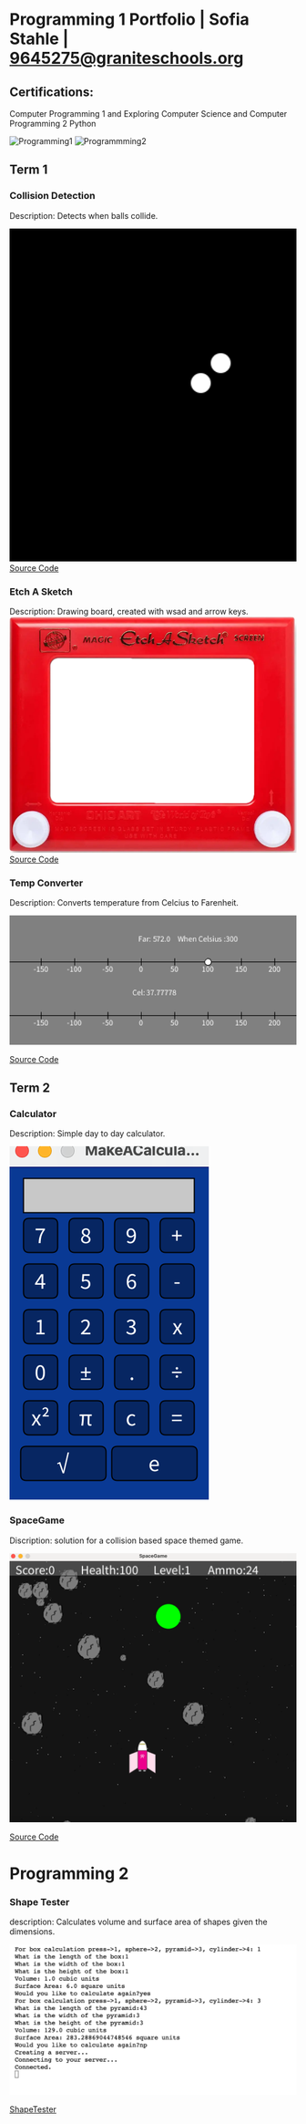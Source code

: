 # Programming 1 Portfolio | Sofia Stahle | 9645275@graniteschools.org

## Certifications:
Computer Programming 1 and
Exploring Computer Science
and Computer Programming 2 Python

![Programming1](https://github.com/user-attachments/assets/1e669b7d-85e9-4d56-838a-e71d5122bf81)
![Programmming2](https://github.com/user-attachments/assets/a10a0e4d-0eb1-4ce1-9f24-4cde30137ace)


## Term 1

### Collision Detection
Description: Detects when balls collide.

![CollisionDetection](https://github.com/SofiaStahle16/Sofia-s-Programming-Portfolio-2024-2025/blob/main/images/CollisionDetection.png?raw=true)
[Source Code](https://github.com/SofiaStahle16/Sofia-s-Programming-Portfolio-2024-2025/blob/main/src/colDet.pde)

### Etch A Sketch
Description: Drawing board, created with wsad and arrow keys.
![EtchASketch](https://github.com/SofiaStahle16/Sofia-s-Programming-Portfolio-2024-2025/blob/main/images/Etch.png?raw=true)
[Source Code](https://github.com/SofiaStahle16/Sofia-s-Programming-Portfolio-2024-2025/blob/main/src/sketch_240923a.pde) 

### Temp Converter
Description: Converts temperature from Celcius to Farenheit.

![TempConverter](https://github.com/SofiaStahle16/Sofia-s-Programming-Portfolio-2024-2025/blob/main/images/TimeLine.png?raw=true)

[Source Code](https://github.com/SofiaStahle16/Sofia-s-Programming-Portfolio-2024-2025/blob/main/src/TempConverter.pde)

## Term 2

### Calculator
Description: Simple day to day calculator.

![Calculator](https://github.com/SofiaStahle16/Sofia-s-Programming-Portfolio-2024-2025/blob/main/images/Calc.png?raw=true)


### SpaceGame
Discription: solution for a collision based space themed game.

![SpaceGame](https://github.com/SofiaStahle16/Sofia-s-Programming-Portfolio-2024-2025/blob/main/images/SpaceGame.png?raw=true)

[Source Code](https://github.com/SofiaStahle16/Sofia-s-Programming-Portfolio-2024-2025/tree/main/src/term2/SpaceGame)

# Programming 2

### Shape Tester
description: Calculates volume and surface area of shapes given the dimensions.

![ShapeTester](https://github.com/SofiaStahle16/Sofia-s-Programming-Portfolio-2024-2025/blob/main/images/shapes.png?raw=true)

[ShapeTester](https://github.com/SofiaStahle16/Sofia-s-Programming-Portfolio-2024-2025/raw/refs/heads/main/src/ShapeTester.py.zip)

